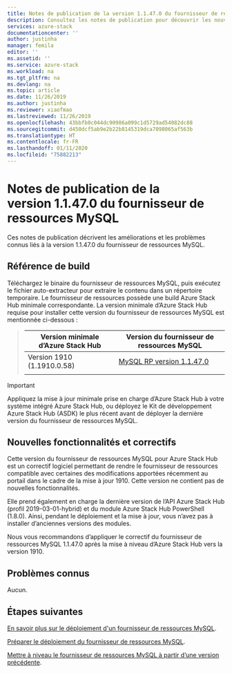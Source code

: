 ```yaml
---
title: Notes de publication de la version 1.1.47.0 du fournisseur de ressources MySQL pour Azure Stack Hub | Microsoft Docs
description: Consultez les notes de publication pour découvrir les nouveautés incluses dans la mise à jour 1.1.47.0 du fournisseur de ressources MySQL pour Azure Stack Hub.
services: azure-stack
documentationcenter: ''
author: justinha
manager: femila
editor: ''
ms.assetid: ''
ms.service: azure-stack
ms.workload: na
ms.tgt_pltfrm: na
ms.devlang: na
ms.topic: article
ms.date: 11/26/2019
ms.author: justinha
ms.reviewer: xiaofmao
ms.lastreviewed: 11/26/2019
ms.openlocfilehash: 43bbfb0c044dc90986a099c1d5729ad54082dc88
ms.sourcegitcommit: d450dcf5ab9e2b22b8145319dca7098065af563b
ms.translationtype: HT
ms.contentlocale: fr-FR
ms.lasthandoff: 01/11/2020
ms.locfileid: "75882213"
---
```

# <a name="mysql-resource-provider-11470-release-notes"></a>Notes de publication de la version 1.1.47.0 du fournisseur de ressources MySQL

Ces notes de publication décrivent les améliorations et les problèmes connus liés à la version 1.1.47.0 du fournisseur de ressources MySQL.

## <a name="build-reference"></a>Référence de build
Téléchargez le binaire du fournisseur de ressources MySQL, puis exécutez le fichier auto-extracteur pour extraire le contenu dans un répertoire temporaire. Le fournisseur de ressources possède une build Azure Stack Hub minimale correspondante. La version minimale d’Azure Stack Hub requise pour installer cette version du fournisseur de ressources MySQL est mentionnée ci-dessous :

> |Version minimale d’Azure Stack Hub|Version du fournisseur de ressources MySQL|
> |-----|-----|
> |Version 1910 (1.1910.0.58)|[MySQL RP version 1.1.47.0](https://aka.ms/azurestackmysqlrp11470)|  
> |     |     |

> [!IMPORTANT]
> Appliquez la mise à jour minimale prise en charge d’Azure Stack Hub à votre système intégré Azure Stack Hub, ou déployez le Kit de développement Azure Stack Hub (ASDK) le plus récent avant de déployer la dernière version du fournisseur de ressources MySQL.

## <a name="new-features-and-fixes"></a>Nouvelles fonctionnalités et correctifs

Cette version du fournisseur de ressources MySQL pour Azure Stack Hub est un correctif logiciel permettant de rendre le fournisseur de ressources compatible avec certaines des modifications apportées récemment au portail dans le cadre de la mise à jour 1910. Cette version ne contient pas de nouvelles fonctionnalités.

Elle prend également en charge la dernière version de l’API Azure Stack Hub (profil 2019-03-01-hybrid) et du module Azure Stack Hub PowerShell (1.8.0). Ainsi, pendant le déploiement et la mise à jour, vous n’avez pas à installer d’anciennes versions des modules.

Nous vous recommandons d’appliquer le correctif du fournisseur de ressources MySQL 1.1.47.0 après la mise à niveau d’Azure Stack Hub vers la version 1910.

## <a name="known-issues"></a>Problèmes connus

Aucun.

## <a name="next-steps"></a>Étapes suivantes
[En savoir plus sur le déploiement d'un fournisseur de ressources MySQL](azure-stack-mysql-resource-provider.md).

[Préparer le déploiement du fournisseur de ressources MySQL](azure-stack-mysql-resource-provider-deploy.md#prerequisites).

[Mettre à niveau le fournisseur de ressources MySQL à partir d’une version précédente](azure-stack-mysql-resource-provider-update.md). 
